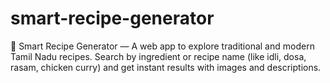 # smart-recipe-generator
🥘 Smart Recipe Generator — A web app to explore traditional and modern Tamil Nadu recipes. Search by ingredient or recipe name (like idli, dosa, rasam, chicken curry) and get instant results with images and descriptions.

